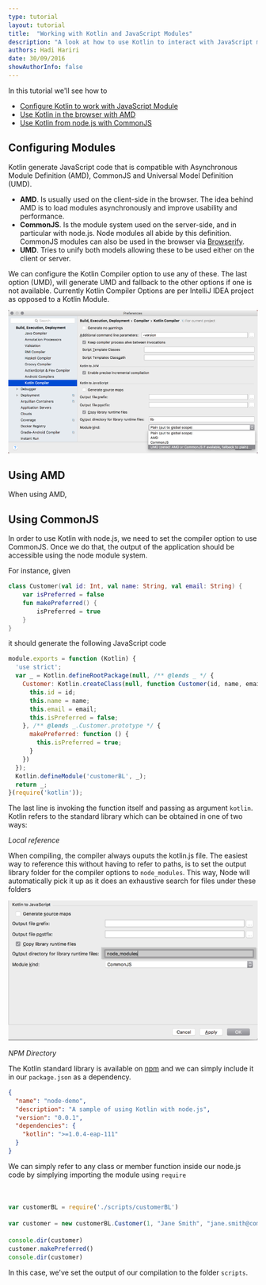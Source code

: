 ```yaml
---
type: tutorial
layout: tutorial
title:  "Working with Kotlin and JavaScript Modules"
description: "A look at how to use Kotlin to interact with JavaScript modules"
authors: Hadi Hariri 
date: 30/09/2016
showAuthorInfo: false
---
```



In this tutorial we'll see how to

* [Configure Kotlin to work with JavaScript Module](#ConfiguringModules)
* [Use Kotlin in the browser with AMD](#UsingAMD)
* [Use Kotlin from node.js with CommonJS](#UsingCommonJS)


## Configuring Modules

Kotlin generate JavaScript code that is compatible with Asynchronous Module Definition (AMD), CommonJS and Universal Model Definition (UMD). 

* **AMD**. Is usually used on the client-side in the browser. The idea behind AMD is to load modules asynchronously and improve usability and performance.
* **CommonJS**. Is the module system used on the server-side, and in particular with node.js. Node modules all abide by this definition. CommonJS modules can also be used in the browser via [Browserify](http://browserify.org/).
* **UMD**. Tries to unify both models allowing these to be used either on the client or server.

We can configure the Kotlin Compiler option to use any of these. The last option (UMD), will generate UMD and fallback to the other options if one is not available.
Currently Kotlin Compiler Options are per IntelliJ IDEA project as opposed to a Kotlin Module.
 
![Kotlin Compiler Options](kotlin-compiler.png)


## Using AMD

When using AMD,
 

## Using CommonJS

In order to use Kotlin with node.js, we need to set the compiler option to use CommonJS. Once we do that, the output of the application
should be accessible using the node module system. 

For instance, given 

```kotlin
class Customer(val id: Int, val name: String, val email: String) {
    var isPreferred = false
    fun makePreferred() {
        isPreferred = true
    }
}
```

it should generate the following JavaScript code
 
```javascript
module.exports = function (Kotlin) {
  'use strict';
  var _ = Kotlin.defineRootPackage(null, /** @lends _ */ {
    Customer: Kotlin.createClass(null, function Customer(id, name, email) {
      this.id = id;
      this.name = name;
      this.email = email;
      this.isPreferred = false;
    }, /** @lends _.Customer.prototype */ {
      makePreferred: function () {
        this.isPreferred = true;
      }
    })
  });
  Kotlin.defineModule('customerBL', _);
  return _;
}(require('kotlin'));

``` 

The last line is invoking the function itself and passing as argument `kotlin`. Kotlin refers to the standard library which can be obtained in one of two ways:

*Local reference* 

When compiling, the compiler always ouputs the kotlin.js file. The easiest way to reference this without having to refer to paths, is to set the output library folder for the compiler options 
to `node_modules`. This way, Node will automatically pick it up as it does an exhaustive search for files under these folders

![Node Modules](node-modules.png)

*NPM Directory*
 
The Kotlin standard library is available on [npm](https://www.npmjs.com/) and we can simply include it in our `package.json` as a dependency. 

```json
{
  "name": "node-demo",
  "description": "A sample of using Kotlin with node.js",
  "version": "0.0.1",
  "dependencies": {
    "kotlin": ">=1.0.4-eap-111"
  }
}
```


We can simply refer to any class or member function inside our node.js code by simplying importing the module using `require`

```javascript


var customerBL = require('./scripts/customerBL')

var customer = new customerBL.Customer(1, "Jane Smith", "jane.smith@company.com")

console.dir(customer)
customer.makePreferred()
console.dir(customer)
```

In this case, we've set the output of our compilation to the folder `scripts`. 

